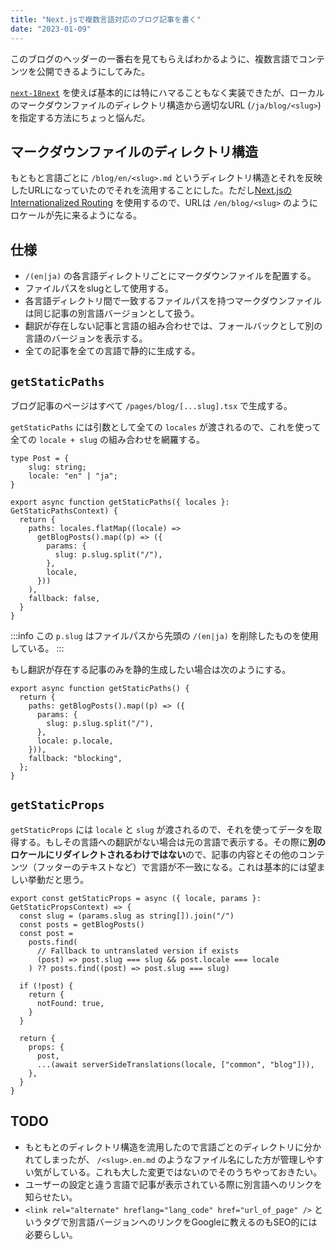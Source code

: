 ```yaml
---
title: "Next.jsで複数言語対応のブログ記事を書く"
date: "2023-01-09"
---
```


このブログのヘッダーの一番右を見てもらえばわかるように、複数言語でコンテンツを公開できるようにしてみた。

[`next-18next`](https://github.com/i18next/next-i18next) を使えば基本的には特にハマることもなく実装できたが、ローカルのマークダウンファイルのディレクトリ構造から適切なURL (`/ja/blog/<slug>`)を指定する方法にちょっと悩んだ。

## マークダウンファイルのディレクトリ構造

もともと言語ごとに `/blog/en/<slug>.md` というディレクトリ構造とそれを反映したURLになっていたのでそれを流用することにした。ただし[Next.jsのInternationalized Routing](https://nextjs.org/docs/advanced-features/i18n-routing) を使用するので、URLは `/en/blog/<slug>` のようにロケールが先に来るようになる。

## 仕様

- `/(en|ja)` の各言語ディレクトリごとにマークダウンファイルを配置する。
- ファイルパスをslugとして使用する。
- 各言語ディレクトリ間で一致するファイルパスを持つマークダウンファイルは同じ記事の別言語バージョンとして扱う。
- 翻訳が存在しない記事と言語の組み合わせでは、フォールバックとして別の言語のバージョンを表示する。
- 全ての記事を全ての言語で静的に生成する。

## `getStaticPaths`

ブログ記事のページはすべて `/pages/blog/[...slug].tsx` で生成する。

`getStaticPaths` には引数として全ての `locales` が渡されるので、これを使って全ての `locale + slug` の組み合わせを網羅する。

```tsx:/pages/blog/[...slug].tsx
type Post = {
	slug: string;
	locale: "en" | "ja";
}

export async function getStaticPaths({ locales }: GetStaticPathsContext) {
  return {
    paths: locales.flatMap((locale) =>
      getBlogPosts().map((p) => ({
        params: {
          slug: p.slug.split("/"),
        },
        locale,
      }))
    ),
    fallback: false,
  }
}
```

:::info
この `p.slug` はファイルパスから先頭の `/(en|ja)` を削除したものを使用している。
:::

もし翻訳が存在する記事のみを静的生成したい場合は次のようにする。

```tsx
export async function getStaticPaths() {
  return {
    paths: getBlogPosts().map((p) => ({
      params: {
        slug: p.slug.split("/"),
      },
      locale: p.locale,
    })),
    fallback: "blocking",
  };
}
```

## `getStaticProps`

`getStaticProps` には `locale` と `slug` が渡されるので、それを使ってデータを取得する。もしその言語への翻訳がない場合は元の言語で表示する。その際に**別のロケールにリダイレクトされるわけではない**ので、記事の内容とその他のコンテンツ（フッターのテキストなど）で言語が不一致になる。これは基本的には望ましい挙動だと思う。

```tsx:/pages/blog/[...slug].tsx
export const getStaticProps = async ({ locale, params }: GetStaticPropsContext) => {
  const slug = (params.slug as string[]).join("/")
  const posts = getBlogPosts()
  const post =
    posts.find(
      // Fallback to untranslated version if exists
      (post) => post.slug === slug && post.locale === locale
    ) ?? posts.find((post) => post.slug === slug)

  if (!post) {
    return {
      notFound: true,
    }
  }

  return {
    props: {
      post,
      ...(await serverSideTranslations(locale, ["common", "blog"])),
    },
  }
}
```

## TODO

- もともとのディレクトリ構造を流用したので言語ごとのディレクトリに分かれてしまったが、 `/<slug>.en.md` のようなファイル名にした方が管理しやすい気がしている。これも大した変更ではないのでそのうちやっておきたい。
- ユーザーの設定と違う言語で記事が表示されている際に別言語へのリンクを知らせたい。
- `<link rel="alternate" hreflang="lang_code" href="url_of_page" />` というタグで別言語バージョンへのリンクをGoogleに教えるのもSEO的には必要らしい。
